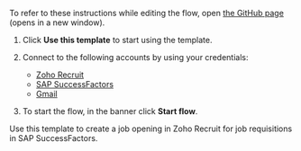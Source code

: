 To refer to these instructions while editing the flow, open [the GitHub page](https://github.com/ot4i/app-connect-templates/blob/main/resources/markdown/Create%20a%20job%20%opening%20in%20Zoho%20Recruit%20for%20job%20requisitions%20in%20SAP%20SuccessFactors_instructions.md) (opens in a new window).

1. Click **Use this template** to start using the template.
2. Connect to the following accounts by using your credentials:

   - [Zoho Recruit](https://ibm.biz/aczohorecruit) 
   - [SAP SuccessFactors](https://ibm.biz/acsapsuccessfactors)
   - [Gmail](https://ibm.biz/acgmail) 

3. To start the flow, in the banner click **Start flow**.

Use this template to create a job opening in Zoho Recruit for job requisitions in SAP SuccessFactors.
